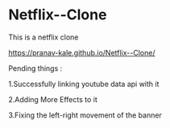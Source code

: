 # Netflix--Clone

This is a netflix clone

https://pranav-kale.github.io/Netflix--Clone/

Pending things : 

 1.Successfully linking youtube data api with it
 
 2.Adding More Effects to it
 
 3.Fixing the left-right movement of the banner
 
